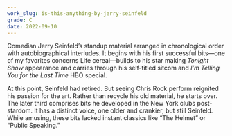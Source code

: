```yaml
---
work_slug: is-this-anything-by-jerry-seinfeld
grade: C
date: 2022-09-10
---
```


Comedian Jerry Seinfeld’s standup material arranged in chronological order with autobiographical interludes. It begins with his first successful bits—one of my favorites concerns Life cereal—builds to his star making _Tonight Show_ appearance and carries through his self-titled sitcom and _I’m Telling You for the Last Time_ HBO special.

At this point, Seinfeld had retired. But seeing Chris Rock perform reignited his passion for the art. Rather than recycle his old material, he starts over. The later third comprises bits he developed in the New York clubs post-stardom. It has a distinct voice, one older and crankier, but still Seinfeld. While amusing, these bits lacked instant classics like “The Helmet” or “Public Speaking.”
